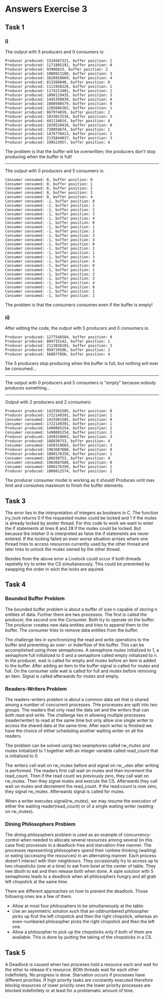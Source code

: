 # Answers Exercise 3

## Task 1

### i)

The output with 5 producers and 0 consumers is:

```
Producer produced: 1534507321, buffer position: 1 
Producer produced: 1171885191, buffer position: 0 
Producer produced: 93906833, buffer position: 2 
Producer produced: 1880913188, buffer position: 3 
Producer produced: 1626918669, buffer position: 4 
Producer produced: 813268848, buffer position: 0 
Producer produced: 1111910226, buffer position: 1 
Producer produced: 1174213401, buffer position: 2 
Producer produced: 1898119435, buffer position: 3 
Producer produced: 1445350030, buffer position: 4 
Producer produced: 1080500579, buffer position: 0 
Producer produced: 1205686382, buffer position: 1 
Producer produced: 867974659, buffer position: 2 
Producer produced: 1033013534, buffer position: 3 
Producer produced: 481134014, buffer position: 4 
Producer produced: 1920510410, buffer position: 0 
Producer produced: 728059674, buffer position: 1 
Producer produced: 1476770413, buffer position: 2 
Producer produced: 2135844037, buffer position: 3 
Producer produced: 199523957, buffer position: 4 
```

The problem is that the buffer will be overwritten; the producers don't stop producing when the buffer is full!

---

The output with 0 producers and 5 consumers is:

```
Consumer consumed: 0, buffer position: 0 
Consumer consumed: 0, buffer position: 1 
Consumer consumed: 0, buffer position: 2 
Consumer consumed: 0, buffer position: 3 
Consumer consumed: 0, buffer position: 4 
Consumer consumed: -1, buffer position: 0 
Consumer consumed: -1, buffer position: 1 
Consumer consumed: -1, buffer position: 2 
Consumer consumed: -1, buffer position: 3 
Consumer consumed: -1, buffer position: 4 
Consumer consumed: -1, buffer position: 0 
Consumer consumed: -1, buffer position: 1 
Consumer consumed: -1, buffer position: 2 
Consumer consumed: -1, buffer position: 3 
Consumer consumed: -1, buffer position: 4 
Consumer consumed: -1, buffer position: 0 
Consumer consumed: -1, buffer position: 2 
Consumer consumed: -1, buffer position: 1 
Consumer consumed: -1, buffer position: 3 
Consumer consumed: -1, buffer position: 4 
Consumer consumed: -1, buffer position: 0 
Consumer consumed: -1, buffer position: 1 
Consumer consumed: -1, buffer position: 2 
Consumer consumed: -1, buffer position: 3 
Consumer consumed: -1, buffer position: 4 
Consumer consumed: -1, buffer position: 0 
Consumer consumed: -1, buffer position: 1 
Consumer consumed: -1, buffer position: 2 
```

The problem is that the consumers consumes even if the buffer is empty!

### ii)

After editing the code, the output with 5 producers and 0 consumers is:

```
Producer produced: 1277546584, buffer position: 0 
Producer produced: 804715142, buffer position: 1 
Producer produced: 2113838101, buffer position: 2 
Producer produced: 950719586, buffer position: 3 
Producer produced: 568877856, buffer position: 4 
```

The 5 producers stop producing when the buffer is full, but nothing will ever be consumed...

---

The output with 0 producers and 5 consumers is "empty" because nobody produces something...

---

Output with 2 producers and 2 consumers:

```
Producer produced: 1415501505, buffer position: 0 
Producer produced: 1722149391, buffer position: 1 
Consumer consumed: 1415501505, buffer position: 0 
Consumer consumed: 1722149391, buffer position: 1 
Producer produced: 1490085254, buffer position: 2 
Consumer consumed: 1490085254, buffer position: 2 
Producer produced: 1450319603, buffer position: 3 
Producer produced: 186830753, buffer position: 4 
Consumer consumed: 1450319603, buffer position: 3 
Producer produced: 1983687688, buffer position: 0 
Producer produced: 1800176350, buffer position: 1 
Consumer consumed: 186830753, buffer position: 4 
Consumer consumed: 1983687688, buffer position: 0 
Consumer consumed: 1800176350, buffer position: 1 
Producer produced: 1886612574, buffer position: 2 
```

The producer consumer model is working as it should! Produces until max limit and consumes maximum to finish the buffer elements.

## Task 3

The error lies in the interpretation of integers as booleans in C. The function try_lock returns 0 if the requested mutex could be locked and 1 if the mutex is already locked by anoter thread.
For this code to work we want to enter the if statements at lines 8 and 28 if the mutex could be locked. But because the inteher 0 is interpreted as false the if statements are never entered.
If the locking failed an even worse situation arrises where one thread tries to access resources currently used by the other thread and later tries to unlock the mutex owned by the other thread.

Besides from the above error a Livelock could occur if both threads repetetly try to enter the CS simultaneously. This could be prevented by swapping the order in wich the locks are aquired.

## Task 4

### Bounded Buffer Problem

The bounded buffer problem is about a buffer of size n capable of storing n entities of data. Further there are two processes. The first is called the producer, the second one the Consumer.
Both try to operate on the buffer. The producer creates new data entities and tries to append them to the buffer. The consumer tries to remove data entities from the buffer.

The challenge lies in synchronizing the read and write operations to the buffer and preventing an over- or inderflow of the buffer.
This can be accomplished using three semaphores. A semaphore mutex initialized to 1, a semaphore full initialized to 0 and a semaphore called empty initialized to n. In the producer, wait is called for empty and mutex before an item is added to the buffer. After adding an item to the buffer signal is called for mutex and full. On the consumer side wait is called for full and mutex before removing an item. Signal is called afterwards for mutex and empty.

### Readers-Writers Problem

The readers-writers problem is about a common data set that is shared among a number of concurrent processes. THe processes are split into two groups. The readers that only read the data set and the writers that can both read and write. The challenge lies in allowing multiple processes (reader/writer) to read at the same time but only allow one single writer to access the shared data at the same time. After each writer is finished we have the choice of either scheduling another waiting writer on all the readers.

The problem can be solved using two seamphores called rw_mutex and mutex initialized to 1 together with an integer variable called read_count that is initialized to 0.

The writers call wait on rw_mutex before and signal on rw_,utex after writing is performed.
The readers first call wait on mutex and then increment the read_count. Then if the read count ws previously zero, they call wait on rw_mutex. Then they signal mutex and execute the CS. Afterwards they call wait on mutex and decrement the read_count. If the read:count is now zero, they signal rw_mutex.
Afterwards signal is called for mutex.

When a writer executes signal(rw_mutex), we may resume the execution of either the waiting reader(read_count) or of a single waiting writer (waiting on rw_mutex).

### Dining Philosophers Problem

The dining philosophers problem is used as an example of concurrency-control when needed to allocate several resources among several (in this case five) processes in a deadlock-free and starvation-free manner. The processes representing philosophers spend their runtime thinking (waiting) or eating (accessing the resources) in an alternating manner. Each process doesn't interact with their neighbours. They occasionally try to access up to two chopsticks (one at a time) to eat from bowl at the center of table. They nee dboth to eat and then release both when done. A siple solution with 5 semaphores leads to a deadlock when all philosophers hungry and all grab left chopstick at the same time.

There are different approaches on how to prevent the deadlock. Those following ones are a few of them.

- Allow at most four philosophers to be simultaneously at the table.
- Use an asymmetric solution such that an oddnumbered philosopher picks up first the left chopstick and then the right chopstick, whereas an even-numbered philosopher picks the right chopstick and then the left one.
- Allow a philosopher to pick up the chopsticks only if both of them are available. This is done by putting the taking of the chopsticks in a CS.

## Task 5

A Deadlock is caused when two proceses hold a resource each and wait for the other to release it's resource. BOth threads wait for each other indefinitely. No progress is done.
Starvation occurs if processes have different priorities. If high priority tasks are constantly executed therefore blockig resources of lower priority ones the lower priority processes are blocked indefinitely or at least for a problematic amount of time.
